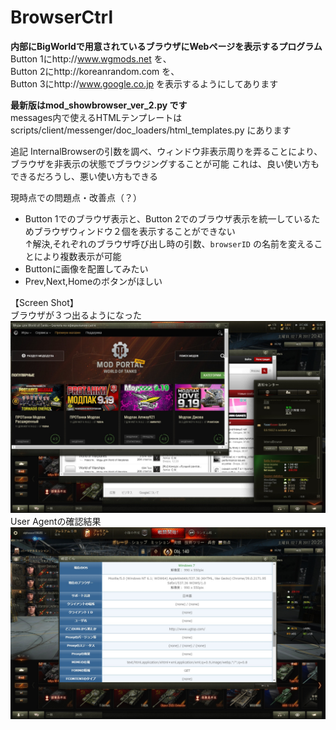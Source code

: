 # BrowserCtrl
<b>内部にBigWorldで用意されているブラウザにWebページを表示するプログラム</b>  
Button 1にhttp://www.wgmods.net を、  
Button 2にhttp://koreanrandom.com を、  
Button 3にhttp://www.google.co.jp を表示するようにしてあります  

<b>最新版はmod_showbrowser_ver_2.py です</b>  
messages内で使えるHTMLテンプレートはscripts/client/messenger/doc_loaders/html_templates.py にあります  

追記
InternalBrowserの引数を調べ、ウィンドウ非表示周りを弄ることにより、ブラウザを非表示の状態でブラウジングすることが可能
これは、良い使い方もできるだろうし、悪い使い方もできる

現時点での問題点・改善点（？）  
- Button 1でのブラウザ表示と、Button 2でのブラウザ表示を統一しているためブラウザウィンドウ２個を表示することができない  
↑解決,それぞれのブラウザ呼び出し時の引数、`browserID` の名前を変えることにより複数表示が可能
- Buttonに画像を配置してみたい  
- Prev,Next,Homeのボタンがほしい  

【Screen Shot】  
ブラウザが３つ出るようになった![image_browser](image/shot_330.jpg)
User Agentの確認結果![image UserAgent](image/shot_329.jpg)
